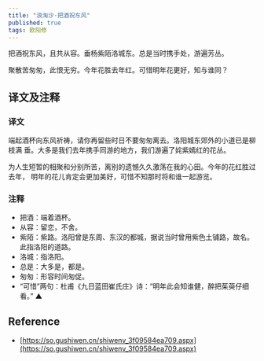 ```yaml
---
title: "浪淘沙·把酒祝东风"
published: true
tags: 欧阳修
---
```


把酒祝东风，且共从容。垂杨紫陌洛城东。总是当时携手处，游遍芳丛。

聚散苦匆匆，此恨无穷。今年花胜去年红。可惜明年花更好，知与谁同？

## 译文及注释

### 译文

端起酒杯向东风祈祷，请你再留些时日不要匆匆离去。洛阳城东郊外的小道已是柳枝满
垂。大多是我们去年携手同游的地方，我们游遍了姹紫嫣红的花丛。

为人生短暂的相聚和分别所苦，离别的遗憾久久激荡在我的心田。今年的花红胜过去年，
明年的花儿肯定会更加美好，可惜不知那时将和谁一起游览。

### 注释

- 把酒：端着酒杯。
- 从容：留恋，不舍。
- 紫陌：紫路。洛阳曾是东周、东汉的都城，据说当时曾用紫色土铺路，故名。此指洛阳的道路。
- 洛城：指洛阳。
- 总是：大多是，都是。
- 匆匆：形容时间匆促。
- “可惜”两句：杜甫《九日蓝田崔氏庄》诗：“明年此会知谁健，醉把茱萸仔细看。” ▲

## Reference

- [https://so.gushiwen.cn/shiwenv_3f09584ea709.aspx](https://so.gushiwen.cn/shiwenv_3f09584ea709.aspx)